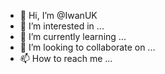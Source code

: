 - 👋 Hi, I’m @IwanUK
- 👀 I’m interested in ...
- 🌱 I’m currently learning ...
- 💞️ I’m looking to collaborate on ...
- 📫 How to reach me ...

<!---
IwanUK/IwanUK is a ✨ special ✨ repository because its `README.md` (this file) appears on your GitHub profile.
You can click the Preview link to take a look at your changes.
--->
